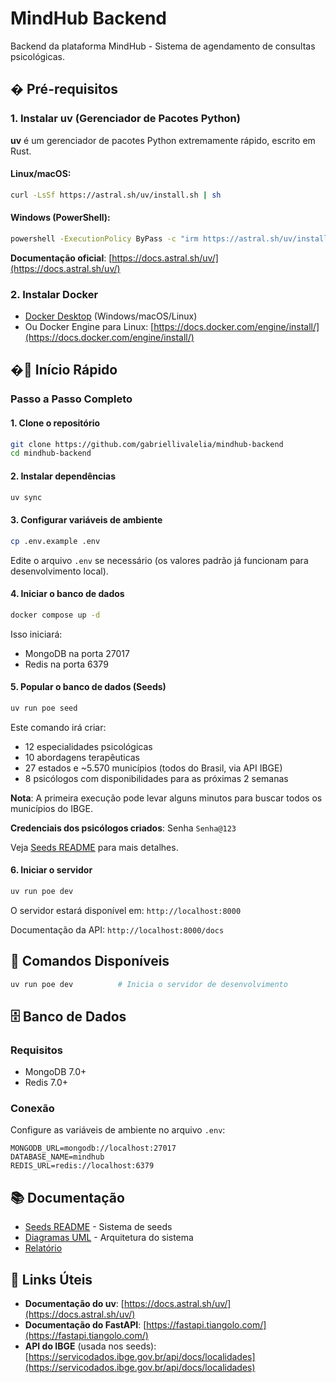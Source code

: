 # MindHub Backend

Backend da plataforma MindHub - Sistema de agendamento de consultas psicológicas.

## � Pré-requisitos

### 1. Instalar uv (Gerenciador de Pacotes Python)

**uv** é um gerenciador de pacotes Python extremamente rápido, escrito em Rust.

#### Linux/macOS:

```bash
curl -LsSf https://astral.sh/uv/install.sh | sh
```

#### Windows (PowerShell):

```bash
powershell -ExecutionPolicy ByPass -c "irm https://astral.sh/uv/install.ps1 | iex"
```

**Documentação oficial**: [https://docs.astral.sh/uv/](https://docs.astral.sh/uv/)

### 2. Instalar Docker

- [Docker Desktop](https://www.docker.com/products/docker-desktop/) (Windows/macOS/Linux)
- Ou Docker Engine para Linux: [https://docs.docker.com/engine/install/](https://docs.docker.com/engine/install/)

## �🚀 Início Rápido

### Passo a Passo Completo

#### 1. Clone o repositório

```bash
git clone https://github.com/gabriellivalelia/mindhub-backend
cd mindhub-backend
```

#### 2. Instalar dependências

```bash
uv sync
```

#### 3. Configurar variáveis de ambiente

```bash
cp .env.example .env
```

Edite o arquivo `.env` se necessário (os valores padrão já funcionam para desenvolvimento local).

#### 4. Iniciar o banco de dados

```bash
docker compose up -d
```

Isso iniciará:

- MongoDB na porta 27017
- Redis na porta 6379

#### 5. Popular o banco de dados (Seeds)

```bash
uv run poe seed
```

Este comando irá criar:

- 12 especialidades psicológicas
- 10 abordagens terapêuticas
- 27 estados e ~5.570 municípios (todos do Brasil, via API IBGE)
- 8 psicólogos com disponibilidades para as próximas 2 semanas

**Nota**: A primeira execução pode levar alguns minutos para buscar todos os municípios do IBGE.

**Credenciais dos psicólogos criados**: Senha `Senha@123`

Veja [Seeds README](src/infra/database/seeds/README.md) para mais detalhes.

#### 6. Iniciar o servidor

```bash
uv run poe dev
```

O servidor estará disponível em: `http://localhost:8000`

Documentação da API: `http://localhost:8000/docs`

## 📝 Comandos Disponíveis

```bash
uv run poe dev          # Inicia o servidor de desenvolvimento
```

## 🗄️ Banco de Dados

### Requisitos

- MongoDB 7.0+
- Redis 7.0+

### Conexão

Configure as variáveis de ambiente no arquivo `.env`:

```env
MONGODB_URL=mongodb://localhost:27017
DATABASE_NAME=mindhub
REDIS_URL=redis://localhost:6379
```

## 📚 Documentação

- [Seeds README](src/infra/database/seeds/README.md) - Sistema de seeds
- [Diagramas UML](docs/uml/) - Arquitetura do sistema
- [Relatório](docs/project_report)

## 📖 Links Úteis

- **Documentação do uv**: [https://docs.astral.sh/uv/](https://docs.astral.sh/uv/)
- **Documentação do FastAPI**: [https://fastapi.tiangolo.com/](https://fastapi.tiangolo.com/)
- **API do IBGE** (usada nos seeds): [https://servicodados.ibge.gov.br/api/docs/localidades](https://servicodados.ibge.gov.br/api/docs/localidades)
